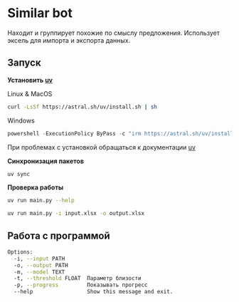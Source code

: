 # Similar bot
Находит и группирует похожие по смыслу предложения. Использует эксель для импорта и экспорта данных.
## Запуск
**Установить [uv](https://docs.astral.sh/uv/getting-started/installation/)**

Linux & MacOS

```bash
curl -LsSf https://astral.sh/uv/install.sh | sh
```

Windows
```powershell
powershell -ExecutionPolicy ByPass -c "irm https://astral.sh/uv/install.ps1 | iex"
```
При проблемах с установкой обращаться к документации [uv](https://docs.astral.sh/uv/getting-started/installation/)

**Синхронизация пакетов**
```bash
uv sync
```
**Проверка работы**
```bash
uv run main.py --help
```
```bash
uv run main.py -i input.xlsx -o output.xlsx
```
## Работа с программой
```bash
Options:
  -i, --input PATH
  -o, --output PATH
  -m, --model TEXT
  -t, --threshold FLOAT  Параметр близости
  -p, --progress         Показывать прогресс
  --help                 Show this message and exit.
```
